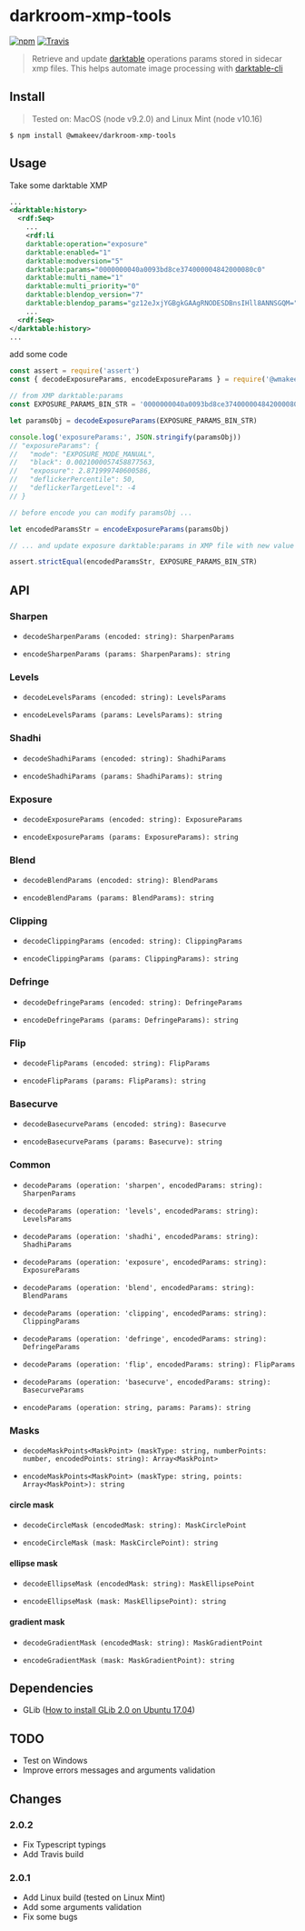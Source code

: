 darkroom-xmp-tools
==================

[![npm](https://img.shields.io/npm/v/@wmakeev/darkroom-xmp-tools.svg?maxAge=1800&style=flat-square)](https://www.npmjs.com/package/@wmakeev/darkroom-xmp-tools)
[![Travis](https://img.shields.io/travis/wmakeev/darkroom-xmp-tools.svg?maxAge=1800&style=flat-square)](https://travis-ci.org/wmakeev/darkroom-xmp-tools)

> Retrieve and update [darktable](https://www.darktable.org/) operations params stored in sidecar xmp files. This helps automate image processing with [darktable-cli](https://www.darktable.org/usermanual/en/overview_chapter.html#darktable_cli_commandline_parameters)

## Install

> Tested on: MacOS (node v9.2.0) and Linux Mint (node v10.16)

`$ npm install @wmakeev/darkroom-xmp-tools`

## Usage

Take some darktable XMP

```xml
...
<darktable:history>
  <rdf:Seq>
    ...
    <rdf:li
    darktable:operation="exposure"
    darktable:enabled="1"
    darktable:modversion="5"
    darktable:params="0000000040a0093bd8ce374000004842000080c0"
    darktable:multi_name="1"
    darktable:multi_priority="0"
    darktable:blendop_version="7"
    darktable:blendop_params="gz12eJxjYGBgkGAAgRNODESDBnsIHll8ANNSGQM="/>
    ...
  <rdf:Seq>
</darktable:history>
...
```

add some code

```js
const assert = require('assert')
const { decodeExposureParams, encodeExposureParams } = require('@wmakeev/darkroom-xmp-tools')

// from XMP darktable:params
const EXPOSURE_PARAMS_BIN_STR = '0000000040a0093bd8ce374000004842000080c0'

let paramsObj = decodeExposureParams(EXPOSURE_PARAMS_BIN_STR)

console.log('exposureParams:', JSON.stringify(paramsObj))
// "exposureParams": {
//   "mode": "EXPOSURE_MODE_MANUAL",
//   "black": 0.0021000057458877563,
//   "exposure": 2.871999740600586,
//   "deflickerPercentile": 50,
//   "deflickerTargetLevel": -4
// }

// before encode you can modify paramsObj ...

let encodedParamsStr = encodeExposureParams(paramsObj)

// ... and update exposure darktable:params in XMP file with new value

assert.strictEqual(encodedParamsStr, EXPOSURE_PARAMS_BIN_STR)
```

## API

### Sharpen

- `decodeSharpenParams (encoded: string): SharpenParams`

- `encodeSharpenParams (params: SharpenParams): string`

### Levels

- `decodeLevelsParams (encoded: string): LevelsParams`

- `encodeLevelsParams (params: LevelsParams): string`

### Shadhi

- `decodeShadhiParams (encoded: string): ShadhiParams`

- `encodeShadhiParams (params: ShadhiParams): string`

### Exposure

- `decodeExposureParams (encoded: string): ExposureParams`

- `encodeExposureParams (params: ExposureParams): string`

### Blend

- `decodeBlendParams (encoded: string): BlendParams`

- `encodeBlendParams (params: BlendParams): string`

### Clipping

- `decodeClippingParams (encoded: string): ClippingParams`

- `encodeClippingParams (params: ClippingParams): string`

### Defringe

- `decodeDefringeParams (encoded: string): DefringeParams`

- `encodeDefringeParams (params: DefringeParams): string`

### Flip

- `decodeFlipParams (encoded: string): FlipParams`

- `encodeFlipParams (params: FlipParams): string`

### Basecurve

- `decodeBasecurveParams (encoded: string): Basecurve`

- `encodeBasecurveParams (params: Basecurve): string`

### Common

- `decodeParams (operation: 'sharpen', encodedParams: string): SharpenParams`

- `decodeParams (operation: 'levels', encodedParams: string): LevelsParams`

- `decodeParams (operation: 'shadhi', encodedParams: string): ShadhiParams`

- `decodeParams (operation: 'exposure', encodedParams: string): ExposureParams`

- `decodeParams (operation: 'blend', encodedParams: string): BlendParams`

- `decodeParams (operation: 'clipping', encodedParams: string): ClippingParams`

- `decodeParams (operation: 'defringe', encodedParams: string): DefringeParams`

- `decodeParams (operation: 'flip', encodedParams: string): FlipParams`

- `decodeParams (operation: 'basecurve', encodedParams: string): BasecurveParams`

- `encodeParams (operation: string, params: Params): string`

### Masks

- `decodeMaskPoints<MaskPoint> (maskType: string, numberPoints: number, encodedPoints: string): Array<MaskPoint>`

- `encodeMaskPoints<MaskPoint> (maskType: string, points: Array<MaskPoint>): string`

#### circle mask

- `decodeCircleMask (encodedMask: string): MaskCirclePoint`

- `encodeCircleMask (mask: MaskCirclePoint): string`

#### ellipse mask

- `decodeEllipseMask (encodedMask: string): MaskEllipsePoint`

- `encodeEllipseMask (mask: MaskEllipsePoint): string`

#### gradient mask

- `decodeGradientMask (encodedMask: string): MaskGradientPoint`

- `encodeGradientMask (mask: MaskGradientPoint): string`

## Dependencies

- GLib ([How to install GLib 2.0 on Ubuntu 17.04](https://www.linuxhelp.com/how-to-install-glib-2-0-on-ubuntu-17-04))

## TODO

- Test on Windows
- Improve errors messages and arguments validation

## Changes

### 2.0.2
  - Fix Typescript typings
  - Add Travis build

### 2.0.1
  - Add Linux build (tested on Linux Mint)
  - Add some arguments validation
  - Fix some bugs
